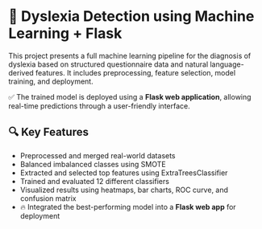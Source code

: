 # 🧠 Dyslexia Detection using Machine Learning + Flask

This project presents a full machine learning pipeline for the diagnosis of dyslexia based on structured questionnaire data and natural language-derived features. It includes preprocessing, feature selection, model training, and deployment.

✅ The trained model is deployed using a **Flask web application**, allowing real-time predictions through a user-friendly interface.

## 🔍 Key Features

- Preprocessed and merged real-world datasets
- Balanced imbalanced classes using SMOTE
- Extracted and selected top features using ExtraTreesClassifier
- Trained and evaluated 12 different classifiers
- Visualized results using heatmaps, bar charts, ROC curve, and confusion matrix
- 🔥 Integrated the best-performing model into a **Flask web app** for deployment
